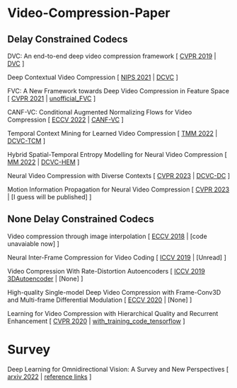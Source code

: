 # Video-Compression-Paper

## Delay Constrained Codecs
DVC: An end-to-end deep video compression framework
[
  [CVPR 2019](https://arxiv.org/pdf/1812.00101.pdf)
  |
  [DVC](https://github.com/GuoLusjtu/DVC)
]

Deep Contextual Video Compression
[
  [NIPS 2021](https://proceedings.neurips.cc/paper_files/paper/2021/file/96b250a90d3cf0868c83f8c965142d2a-Paper.pdf)
  |
  [DCVC](https://github.com/DeepMC-DCVC/DCVC)
]

FVC: A New Framework towards Deep Video Compression in Feature Space
[
  [CVPR 2021](https://openaccess.thecvf.com/content/CVPR2021/papers/Hu_FVC_A_New_Framework_Towards_Deep_Video_Compression_in_Feature_CVPR_2021_paper.pdf)
  |
  [unofficial_FVC](https://github.com/bygonexf/unofficial-FVC)
]

CANF-VC: Conditional Augmented Normalizing Flows for Video Compression
[
  [ECCV 2022](https://arxiv.org/pdf/2207.05315.pdf)
  |
  [CANF-VC](https://github.com/NYCU-MAPL/CANF-VC/tree/main)
]

Temporal Context Mining for Learned Video Compression
[
  [TMM 2022](https://arxiv.org/pdf/2111.13850.pdf)
  |
  [DCVC-TCM](https://github.com/microsoft/DCVC)
]

Hybrid Spatial-Temporal Entropy Modelling for Neural Video Compression
[
  [MM 2022](https://arxiv.org/pdf/2207.05894.pdf)
  |
  [DCVC-HEM](https://github.com/microsoft/DCVC)
]

Neural Video Compression with Diverse Contexts
[
  [CVPR 2023](https://arxiv.org/pdf/2302.14402.pdf)
  |
  [DCVC-DC](https://github.com/microsoft/DCVC)
]

Motion Information Propagation for Neural Video Compression
[
 [CVPR 2023](https://openaccess.thecvf.com/content/CVPR2023/papers/Qi_Motion_Information_Propagation_for_Neural_Video_Compression_CVPR_2023_paper.pdf)
 |
 [I guess will be published]
]

## None Delay Constrained Codecs

Video compression through image interpolation
[
  [ECCV 2018](https://arxiv.org/pdf/1804.06919.pdf)
  |
  [code unavaiable now]
]

Neural Inter-Frame Compression for Video Coding
[
  [ICCV 2019](https://openaccess.thecvf.com/content_ICCV_2019/papers/Djelouah_Neural_Inter-Frame_Compression_for_Video_Coding_ICCV_2019_paper.pdf)
  |
  [Unread]
]

Video Compression With Rate-Distortion Autoencoders
[
  [ICCV 2019 3DAutoencoder](https://arxiv.org/pdf/1908.05717.pdf)
  |
  [None]
]

High-quality Single-model Deep Video Compression with Frame-Conv3D and Multi-frame Differential Modulation
[
  [ECCV 2020](https://www.ecva.net/papers/eccv_2020/papers_ECCV/papers/123750239.pdf)
  |
  [None]
]

Learning for Video Compression with Hierarchical Quality and Recurrent Enhancement
[
 [CVPR 2020](https://arxiv.org/pdf/2003.01966.pdf)
 |
 [with_training_code_tensorflow](https://github.com/RenYang-home/HLVC)
]

# Survey
Deep Learning for Omnidirectional Vision: A Survey and New Perspectives
[
  [arxiv 2022](https://arxiv.org/pdf/2205.10468.pdf)
  |
  [reference links](https://github.com/haoai-1997/Deep-learning-Survey-for-Omnidirectional-vision/tree/main)
]
